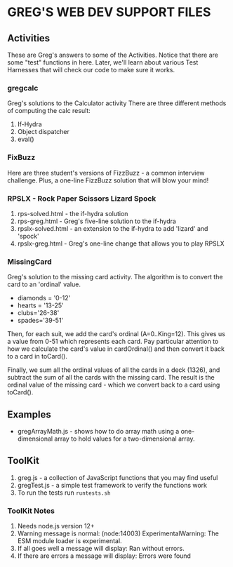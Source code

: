 # GREG'S WEB DEV SUPPORT FILES

## Activities
These are Greg's answers to some of the Activities.
Notice that there are some "test" functions in here. Later, we'll learn about various Test Harnesses that will check our code to make sure it works.

### gregcalc
Greg's solutions to the Calculator activity
There are three different methods of computing the calc result:
1. If-Hydra
2. Object dispatcher
3. eval()

### FixBuzz
Here are three student's versions of FizzBuzz - a common interview challenge.
Plus, a one-line FizzBuzz solution that will blow your mind!

### RPSLX - Rock Paper Scissors Lizard Spock
1. rps-solved.html - the if-hydra solution
2. rps-greg.html - Greg's five-line solution to the if-hydra
3. rpslx-solved.html - an extension to the if-hydra to add 'lizard' and 'spock'
4. rpslx-greg.html - Greg's one-line change that allows you to play RPSLX

### MissingCard
Greg's solution to the missing card activity.
The algorithm is to convert the card to an 'ordinal' value.
* diamonds = '0-12'
* hearts = '13-25'
* clubs='26-38'
* spades='39-51'

Then, for each suit, we add the card's ordinal (A=0..King=12).
This gives us a value from 0-51 which represents each card.
Pay particular attention to how we calculate the card's value in cardOrdinal() and then convert it back to a card in toCard().

Finally, we sum all the ordinal values of all the cards in a deck (1326), and subtract the sum of all the cards with the missing card. The result is the ordinal value of the missing card - which we convert back to a card using toCard().

## Examples
* gregArrayMath.js - shows how to do array math using a one-dimensional array to hold values for a two-dimensional array.

## ToolKit
1. greg.js - a collection of JavaScript functions that you may find useful
2. gregTest.js - a simple test framework to verify the functions work
3. To run the tests run `runtests.sh`

### ToolKit Notes
1. Needs node.js version 12+
2. Warning message is normal: (node:14003) ExperimentalWarning: The ESM module loader is experimental.
3. If all goes well a message will display: Ran without errors.
4. If there are errors a message will display: Errors were found